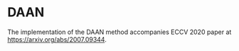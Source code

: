 # DAAN
The implementation of the DAAN method accompanies ECCV 2020 paper at https://arxiv.org/abs/2007.09344.

